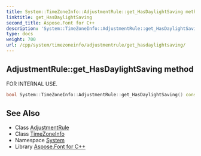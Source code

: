 ```yaml
---
title: System::TimeZoneInfo::AdjustmentRule::get_HasDaylightSaving method
linktitle: get_HasDaylightSaving
second_title: Aspose.Font for C++
description: 'System::TimeZoneInfo::AdjustmentRule::get_HasDaylightSaving method. FOR INTERNAL USE in C++.'
type: docs
weight: 700
url: /cpp/system/timezoneinfo/adjustmentrule/get_hasdaylightsaving/
---
```

## AdjustmentRule::get_HasDaylightSaving method


FOR INTERNAL USE.

```cpp
bool System::TimeZoneInfo::AdjustmentRule::get_HasDaylightSaving() const
```

## See Also

* Class [AdjustmentRule](../)
* Class [TimeZoneInfo](../../)
* Namespace [System](../../../)
* Library [Aspose.Font for C++](../../../../)

